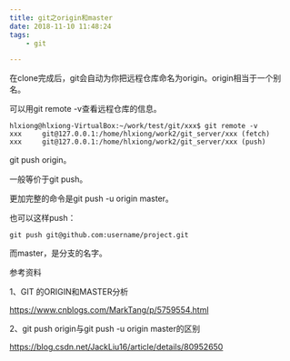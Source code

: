 ```yaml
---
title: git之origin和master
date: 2018-11-10 11:48:24
tags:
	- git

---
```




在clone完成后，git会自动为你把远程仓库命名为origin。origin相当于一个别名。

可以用git remote -v查看远程仓库的信息。

```
hlxiong@hlxiong-VirtualBox:~/work/test/git/xxx$ git remote -v
xxx     git@127.0.0.1:/home/hlxiong/work2/git_server/xxx (fetch)
xxx     git@127.0.0.1:/home/hlxiong/work2/git_server/xxx (push)
```

git push origin。

一般等价于git push。

更加完整的命令是git push -u origin master。

也可以这样push：

```
git push git@github.com:username/project.git
```



而master，是分支的名字。







参考资料

1、GIT 的ORIGIN和MASTER分析

https://www.cnblogs.com/MarkTang/p/5759554.html

2、git push origin与git push -u origin master的区别

https://blog.csdn.net/JackLiu16/article/details/80952650